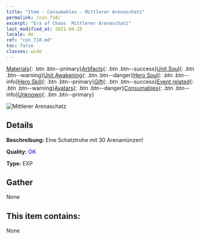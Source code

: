 ```yaml
---
title: "Item - Consumables - Mittlerer Arenaschatz"
permalink: /con_718/
excerpt: "Era of Chaos  Mittlerer Arenaschatz"
last_modified_at: 2021-04-25
locale: de
ref: "con_718.md"
toc: false
classes: wide
---
```

 [Materials](/ItemsDE/){: .btn .btn--primary}[Artifacts](/ItemsDE/Artifacts/){: .btn .btn--success}[Unit Soul](/ItemsDE/UnitSoul/){: .btn .btn--warning}[Unit Awakening](/ItemsDE/UnitAwakening/){: .btn .btn--danger}[Hero Soul](/ItemsDE/HeroSoul/){: .btn .btn--info}[Hero Skill](/ItemsDE/HeroSkill/){: .btn .btn--primary}[Gift](/ItemsDE/Gift/){: .btn .btn--success}[Event related](/ItemsDE/Events/){: .btn .btn--warning}[Avatars](/ItemsDE/Avatars/){: .btn .btn--danger}[Consumables](/ItemsDE/Consumables/){: .btn .btn--info}[Unknown](/ItemsDE/Unknown/){: .btn .btn--primary}

 ![Mittlerer Arenaschatz](/images/t/i_503.png)

## Details
 **Beschreibung:** Eine Schatztruhe mit 30 Arenamünzen!

 **Quality:** <span style="color: #0000CD">OK</span>

 **Type:** EXP

## Gather

  None

## This item contains:

  None

